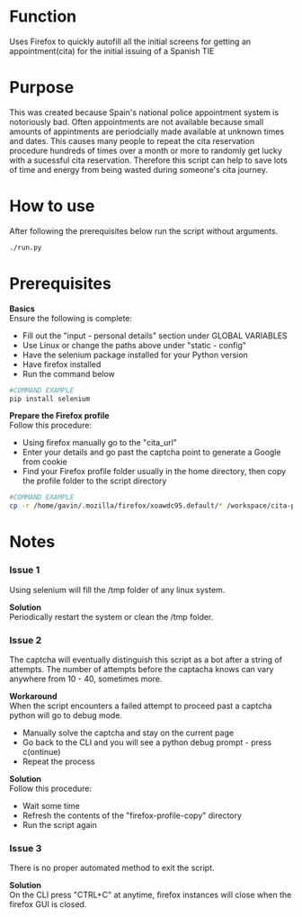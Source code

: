 # Function
Uses Firefox to quickly autofill all the initial screens for getting an appointment(cita) for the initial issuing of a Spanish TIE

# Purpose
This was created because Spain's national police appointment system is notoriously bad. Often appointments are not available because small amounts of appintments are periodcially made available at unknown times and dates. This causes many people to repeat the cita reservation procedure hundreds of times over a month or more to randomly get lucky with a sucessful cita reservation. Therefore this script can help to save lots of time and energy from being wasted during someone's cita journey.

# How to use
After following the prerequisites below run the script without arguments.
```sh
./run.py
```

# Prerequisites

**Basics**  
Ensure the following is complete:
- Fill out the "input - personal details" section under GLOBAL VARIABLES
- Use Linux or change the paths above under "static - config"
- Have the selenium package installed for your Python version
- Have firefox installed
- Run the command below
```sh
#COMMAND EXAMPLE
pip install selenium
```

**Prepare the Firefox profile**  
Follow this procedure:
- Using firefox manually go to the "cita_url"
- Enter your details and go past the captcha point to generate a Google from cookie
- Find your Firefox profile folder usually in the home directory, then copy the profile folder to the script directory
```sh
#COMMAND EXAMPLE
cp -r /home/gavin/.mozilla/firefox/xoawdc95.default/* /workspace/cita-previa-bot/firefox-profile-copy
```

# Notes

### Issue 1    
Using selenium will fill the /tmp folder of any linux system.

**Solution**  
Periodically restart the system or clean the /tmp folder.

### Issue 2
The captcha will eventually distinguish this script as a bot after a string of attempts. The number of attempts before the captacha knows can vary anywhere from 10 - 40, sometimes more.

**Workaround**  
When the script encounters a failed attempt to proceed past a captcha python will go to debug mode.
- Manually solve the captcha and stay on the current page
- Go back to the CLI and you will see a python debug prompt - press c(ontinue)
- Repeat the process

**Solution**  
Follow this procedure:
- Wait some time
- Refresh the contents of the "firefox-profile-copy" directory
- Run the script again

### Issue 3
There is no proper automated method to exit the script.

**Solution**  
On the CLI press "CTRL+C" at anytime, firefox instances will close when the firefox GUI is closed.
